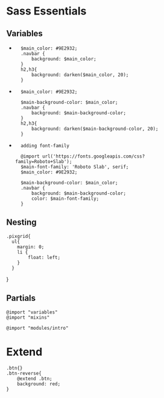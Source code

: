 # Sass Essentials
## Variables
-       $main_color: #9E2932;
        .navbar { 
            background: $main_color; 
        } 
        h2,h3{
            background: darken($main_color, 20);
        }
-
        $main_color: #9E2932;
        
        $main-background-color: $main_color;
        .navbar { 
            background: $main-background-color; 
        } 
        h2,h3{
            background: darken($main-background-color, 20);
        }

-       adding font-family
        
        @import url('https://fonts.googleapis.com/css?family=Roboto+Slab');
        $main-font-family: 'Roboto Slab', serif;
        $main_color: #9E2932;
        
        $main-background-color: $main_color;
        .navbar { 
            background: $main-background-color; 
            color: $main-font-family;
        } 
        

## Nesting

    .pixgrid{ 
      ul{ 
        margin: 0; 
        li {
            float: left;
        }
      }
  }

## Partials
    @import "variables" 
    @import "mixins" 

    @import "modules/intro" 

# Extend

    .btn{}
    .btn-reverse{ 
        @extend .btn; 
        background: red;
    }